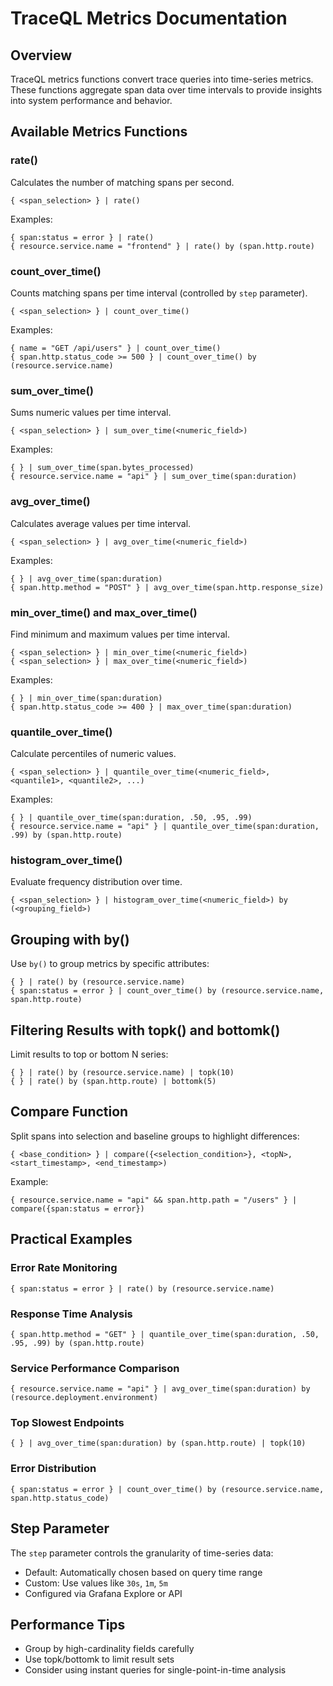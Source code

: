 # TraceQL Metrics Documentation

## Overview
TraceQL metrics functions convert trace queries into time-series metrics. These functions aggregate span data over time intervals to provide insights into system performance and behavior.

## Available Metrics Functions

### rate()
Calculates the number of matching spans per second.
```
{ <span_selection> } | rate()
```

Examples:
```
{ span:status = error } | rate()
{ resource.service.name = "frontend" } | rate() by (span.http.route)
```

### count_over_time()
Counts matching spans per time interval (controlled by `step` parameter).
```
{ <span_selection> } | count_over_time()
```

Examples:
```
{ name = "GET /api/users" } | count_over_time()
{ span.http.status_code >= 500 } | count_over_time() by (resource.service.name)
```

### sum_over_time()
Sums numeric values per time interval.
```
{ <span_selection> } | sum_over_time(<numeric_field>)
```

Examples:
```
{ } | sum_over_time(span.bytes_processed)
{ resource.service.name = "api" } | sum_over_time(span:duration)
```

### avg_over_time()
Calculates average values per time interval.
```
{ <span_selection> } | avg_over_time(<numeric_field>)
```

Examples:
```
{ } | avg_over_time(span:duration)
{ span.http.method = "POST" } | avg_over_time(span.http.response_size)
```

### min_over_time() and max_over_time()
Find minimum and maximum values per time interval.
```
{ <span_selection> } | min_over_time(<numeric_field>)
{ <span_selection> } | max_over_time(<numeric_field>)
```

Examples:
```
{ } | min_over_time(span:duration)
{ span.http.status_code >= 400 } | max_over_time(span:duration)
```

### quantile_over_time()
Calculate percentiles of numeric values.
```
{ <span_selection> } | quantile_over_time(<numeric_field>, <quantile1>, <quantile2>, ...)
```

Examples:
```
{ } | quantile_over_time(span:duration, .50, .95, .99)
{ resource.service.name = "api" } | quantile_over_time(span:duration, .99) by (span.http.route)
```

### histogram_over_time()
Evaluate frequency distribution over time.
```
{ <span_selection> } | histogram_over_time(<numeric_field>) by (<grouping_field>)
```

## Grouping with by()
Use `by()` to group metrics by specific attributes:
```
{ } | rate() by (resource.service.name)
{ span:status = error } | count_over_time() by (resource.service.name, span.http.route)
```

## Filtering Results with topk() and bottomk()
Limit results to top or bottom N series:
```
{ } | rate() by (resource.service.name) | topk(10)
{ } | rate() by (span.http.route) | bottomk(5)
```

## Compare Function
Split spans into selection and baseline groups to highlight differences:
```
{ <base_condition> } | compare({<selection_condition>}, <topN>, <start_timestamp>, <end_timestamp>)
```

Example:
```
{ resource.service.name = "api" && span.http.path = "/users" } | compare({span:status = error})
```

## Practical Examples

### Error Rate Monitoring
```
{ span:status = error } | rate() by (resource.service.name)
```

### Response Time Analysis
```
{ span.http.method = "GET" } | quantile_over_time(span:duration, .50, .95, .99) by (span.http.route)
```

### Service Performance Comparison
```
{ resource.service.name = "api" } | avg_over_time(span:duration) by (resource.deployment.environment)
```

### Top Slowest Endpoints
```
{ } | avg_over_time(span:duration) by (span.http.route) | topk(10)
```

### Error Distribution
```
{ span:status = error } | count_over_time() by (resource.service.name, span.http.status_code)
```

## Step Parameter
The `step` parameter controls the granularity of time-series data:
- Default: Automatically chosen based on query time range
- Custom: Use values like `30s`, `1m`, `5m`
- Configured via Grafana Explore or API

## Performance Tips
- Group by high-cardinality fields carefully
- Use topk/bottomk to limit result sets
- Consider using instant queries for single-point-in-time analysis